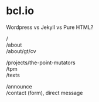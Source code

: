 # bcl.io

Wordpress vs Jekyll vs Pure HTML?

/  
/about  
/about/gt/cv  

/projects/the-point-mutators  
/tpm  
/texts  

/announce  
/contact (form), direct message  
